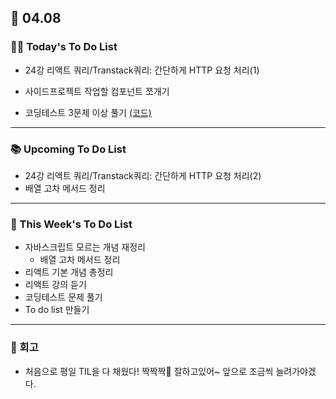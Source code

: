 ## 📆 04.08

### 💁‍♀️ Today's To Do List

- 24강 리액트 쿼리/Transtack쿼리: 간단하게 HTTP 요청 처리(1)

- 사이드프로젝트 작업할 컴포넌트 쪼개기

- 코딩테스트 3문제 이상 풀기 [(코드)](https://github.com/yennnny/coding-test/tree/main/%ED%94%84%EB%A1%9C%EA%B7%B8%EB%9E%98%EB%A8%B8%EC%8A%A4)

---

### 📚 Upcoming To Do List

- 24강 리액트 쿼리/Transtack쿼리: 간단하게 HTTP 요청 처리(2)
- 배열 고차 메서드 정리

---

### 📌 This Week's To Do List

- 자바스크립트 모르는 개념 재정리
  - 배열 고차 메서드 정리
- 리액트 기본 개념 총정리
- 리액트 강의 듣기
- 코딩테스트 문제 풀기
- To do list 만들기

---

### 👀 회고

- 처음으로 평일 TIL을 다 채웠다! 짝짝짝👏 잘하고있어~ 앞으로 조금씩 늘려가야겠다.
